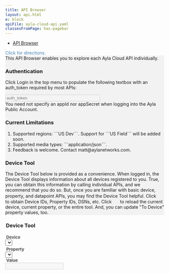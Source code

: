 ```yaml
---
title: API Browser
layout: api.html
e: block
apiFile: ayla-cloud-api.yaml
classesFromPage: has-pagebar
---
```


<aside id="pagebar" class="d-xl-block collapse">
  <ul>
    <li><a href="#core-title">API Browser</a></li>
  </ul>
</aside>

<div class="mb-1" style="color:steelblue;cursor:pointer;" data-toggle="collapse" href="#collapseExample">Click for directions.</div>
<div id="collapseExample" class="collapse mb-4">
<div class="card card-body" style="background:#f2f2f2;border-color:#e6e6e6;">
<div>This API Browser enables you to explore each Ayla Cloud API individually.</div>
<h3 class="mt-3">Authentication</h3>
<p>Click Login in the top menu to populate the following textbox with an auth_token required by most APIs:</p>
<div class="row mb-3">
<div class="col-auto">
<input id="input-auth-token" class="form-control form-control-sm" type="text" style="width:300px;" placeholder="auth_token" disabled>
</div>
</div>
<div>You need not specify an appId nor appSecret when logging into the Ayla Public Account.</div>
<h3 class="mt-3">Current Limitations</h3>
<ol class="mb-0">
<li>Supported regions: ```US Dev```. Support for ```US Field``` will be added soon.</li>
<li>Supported media types: ```application/json```.</li>
<li>Feedback is welcome. Contact matt&#64;aylanetworks.com.</li>
</ol>
<h3 class="mt-2">Device Tool</h3>
<div>The Device Tool below is provided as a convenience. When logged in, the Device Tool displays information about all devices registered to you. True, you can obtain this information by calling individual APIs, and we recommend that you do so. But, once you are familiar with basic device, property, and datapoint APIs, you may find the Device Tool helpful. Click <img style="display:inline;margin:0 0 2px 0;" src="/assets/images/info.png" width="16" height="16"> to obtain Device IDs, Property IDs, DSNs, etc. Click <img style="display:inline;margin:0 0 2px 0;" src="/assets/images/refresh.png" width="19" height="15"> to reload the current device, current property, or the entire tool. And, you can update "To Device" property values, too.</div>
</div>
</div>

<div id="dt-group" class="cmpt" style="margin-bottom:1rem;">
  <h3 style="margin-left:2px;">Device Tool
    <span id="dt-group-refresh-all" class="link-btn ml-3" style="font-weight:normal;float:right;"><img style="display:inline;margin:0 0 2px 0;" src="/assets/images/refresh.png" width="19" height="15"></span>
  </h3>
  <div class="row" style="clear:right;">
    <div class="col-sm-4">
      <div class="link-btns">
        <span style="font-size:95%;font-weight:bold;margin:0 12px 0 3px;color:#4d4d4d;">Device</span>
        <span class="link-btn" data-toggle="collapse" data-target="#dt-device-details"><img style="display:inline;margin:0 0 2px 0;" src="/assets/images/info.png" width="16" height="16"></span>
        <span id="dt-group-refresh-device" class="link-btn"><img style="display:inline;margin:0 0 2px 0;" src="/assets/images/refresh.png" width="19" height="15"></span>
      </div>
      <select id="dt-device-selector" class="form-control form-control-sm ayla-data populate-at-init"></select>
    </div>
    <div class="col-sm-4 mt-3 mt-sm-0">
      <div class="link-btns">
        <span style="font-size:95%;font-weight:bold;margin:0 12px 0 3px;color:#4d4d4d;">Property</span>
        <span class="link-btn" data-toggle="collapse" data-target="#dt-property-details"><img style="display:inline;margin:0 0 2px 0;" src="/assets/images/info.png" width="16" height="16"></span>
        <span id="dt-group-refresh-property" class="link-btn"><img style="display:inline;margin:0 0 2px 0;" src="/assets/images/refresh.png" width="19" height="15"></span>
      </div>
      <select id="dt-property-selector" class="form-control form-control-sm ayla-data"></select>
    </div>
    <div class="col-sm-4 mt-3 mt-sm-0">
      <div class="link-btns">
        <span style="font-size:95%;font-weight:bold;margin:0 12px 0 3px;color:#4d4d4d;">Value</span>
      </div>
      <div class="row no-gutters">
        <div class="col">
          <div id="dt-value-wrapper"><input type="text" class="form-control form-control-sm" disabled></div>
        </div>
        <div class="col-auto ml-2" id="dt-value-button-wrapper" style="display:none;">
          <button id="dt-save-value-btn" type="button" class="btn btn-info btn-sm">Save</button>
        </div>
      </div>
    </div>
  </div>
  <div>
    <div class="row">
      <div class="col-12">
        <pre id="dt-device-details" class="collapse mt-2" data-parent="#dt-group"></pre>
      </div>
    </div>
    <div class="row">
      <div class="col-4 d-none d-sm-block"></div>
      <div class="col-12 col-sm-8">
        <pre id="dt-property-details" class="collapse mt-2" data-parent="#dt-group"></pre>
      </div>
    </div>
  </div>
</div>

<div id="swagger-ui"></div>
